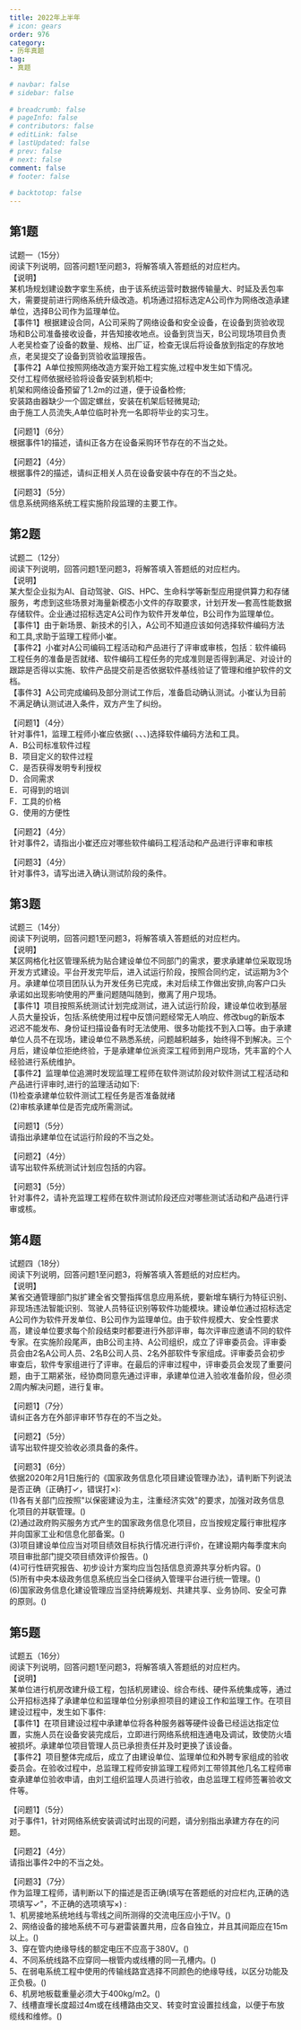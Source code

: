 ```yaml
---  
title: 2022年上半年  
# icon: gears  
order: 976  
category:  
- 历年真题  
tag:  
- 真题  
  
# navbar: false  
# sidebar: false  
  
# breadcrumb: false  
# pageInfo: false  
# contributors: false  
# editLink: false  
# lastUpdated: false  
# prev: false  
# next: false  
comment: false  
# footer: false  
  
# backtotop: false  
---  
```

## 第1题 ##

试题一（15分）  
阅读下列说明，回答问题1至问题3，将解答填入答题纸的对应栏内。  
【说明】  
某机场规划建设数字挛生系统，由于该系统运营时数据传输量大、时延及丢包率大，需要提前进行网络系统升级改造。机场通过招标选定A公司作为网络改造承建单位，选择B公司作为监理单位。  
【事件1】根据建设合同，A公司采购了网络设备和安全设备，在设备到货验收现场和B公司准备接收设备，并告知接收地点。设备到货当天，B公司现场项目负责人老吴检查了设备的数量、规格、出厂证，检查无误后将设备放到指定的存放地点，老吴提交了设备到货验收监理报告。  
【事件2】A单位按照网络改造方案开始工程实施,过程中发生如下情况。  
交付工程师依据经验将设备安装到机柜中;  
机架和网络设备预留了1.2m的过道，便于设备检修;  
安装路由器缺少一个固定螺丝，安装在机架后轻微晃动;  
由于施工人员流失,A单位临时补充一名即将毕业的实习生。  
  
【问题1】（6分）  
根据事件1的描述，请纠正各方在设备采购环节存在的不当之处。  
  
【问题2】（4分）  
根据事件2的描述，请纠正相关人员在设备安装中存在的不当之处。  
  
【问题3】（5分）  
信息系统网络系统工程实施阶段监理的主要工作。  


## 第2题 ##

试题二（12分）  
阅读下列说明，回答问题1至问题3，将解答填入答题纸的对应栏内。  
【说明】  
某大型企业拟为Al、自动驾驶、GIS、HPC、生命科学等新型应用提供算力和存储服务，考虑到这些场景对海量新模态小文件的存取要求，计划开发—套高性能数据存储软件。企业通过招标选定A公司作为软件开发单位，B公司作为监理单位。  
【事件1】由于新场景、新技术的引入，A公司不知道应该如何选择软件编码方法和工具,求助于监理工程师小崔。  
【事件2】小崔对A公司编码工程活动和产品进行了评审或审核，包括︰软件编码工程任务的准备是否就绪、软件编码工程任务的完成准则是否得到满足、对设计的跟踪是否得以实施、软件产品提交前是否依据软件基线验证了管理和维护软件的文档。  
【事件3】A公司完成编码及部分测试工作后，准备启动确认测试。小崔认为目前不满足确认测试进入条件，双方产生了纠纷。  
  
【问题1】（4分）  
针对事件1，监理工程师小崔应依据( 、、、)选择软件编码方法和工具。  
A．B公司标准软件过程  
B．项目定义的软件过程  
C．是否获得发明专利授权  
D．合同需求  
E．可得到的培训  
F．工具的价格  
G．使用的方便性  
  
【问题2】（4分）  
针对事件2，请指出小崔还应对哪些软件编码工程活动和产品进行评审和审核  
  
【问题3】（4分）  
针对事件3，请写出进入确认测试阶段的条件。  


## 第3题 ##

试题三（14分）  
阅读下列说明，回答问题1至问题3，将解答填入答题纸的对应栏内。  
【说明】  
某区网格化社区管理系统为贴合建设单位不同部门的需求，要求承建单位采取现场开发方式建设。平台开发完毕后，进入试运行阶段，按照合同约定，试运期为3个月。承建单位项目团队认为开发任务已完成，未对后续工作做出安排,向客户口头承诺如出现影响使用的严重问题随叫随到，撤离了用户现场。  
【事件1】项目按照系统测试计划完成测试，进入试运行阶段，建设单位收到基层人员大量投诉，包括:系统使用过程中反馈问题经常无人响应、修改bug的新版本迟迟不能发布、身份证扫描设备有时无法使用、很多功能找不到入口等。由于承建单位人员不在现场，建设单位不熟悉系统，问题越积越多，始终得不到解决。三个月后，建设单位拒绝终验，于是承建单位派资深工程师到用户现场，凭丰富的个人经验进行系统维护。  
【事件2】监理单位追溯时发现监理工程师在软件测试阶段对软件测试工程活动和产品进行评审时,进行的监理活动如下:  
(1)检查承建单位软件测试工程任务是否准备就绪  
(2)审核承建单位是否完成所需测试。  
  
【问题1】（5分）  
请指出承建单位在试运行阶段的不当之处。  
  
【问题2】（4分）  
请写出软件系统测试计划应包括的内容。  
  
【问题3】（5分）  
针对事件2，请补充监理工程师在软件测试阶段还应对哪些测试活动和产品进行评审或核。  


## 第4题 ##

试题四（18分）  
阅读下列说明，回答问题1至问题3，将解答填入答题纸的对应栏内。  
【说明】  
某省交通管理部门拟扩建全省交警指挥信息应用系统，要新增车辆行为特征识别、非现场违法智能识别、驾驶人员特征识别等软件功能模块。建设单位通过招标选定A公司作为软件开发单位、B公司作为监理单位。由于软件规模大、安全性要求高，建设单位要求每个阶段结束时都要进行外部评审，每次评审应邀请不同的软件专家。在实施阶段尾声，由B公司主持、A公司组织，成立了评审委员会。评审委员会由2名A公司人员、2名B公司人员、2名外部软件专家组成。评审委员会初步审查后，软件专家组进行了评审。在最后的评审过程中，评审委员会发现了重要问题，由于工期紧张，经协商同意先通过评审，承建单位进入验收准备阶段，但必须2周内解决问题，进行复审。  
  
【问题1】（7分）  
请纠正各方在外部评审环节存在的不当之处。  
  
【问题2】（5分）  
请写出软件提交验收必须具备的条件。  
  
【问题3】（6分）  
依据2020年2月1日施行的《国家政务信息化项目建设管理办法》，请判断下列说法是否正确（正确打✓，错误打×)∶  
(1)各有关部门应按照"以保密建设为主，注重经济实效"的要求，加强对政务信息化项目的并联管理。()  
(2)通过政府购买服务方式产生的国家政务信息化项目，应当按规定履行审批程序并向国家工业和信息化部备案。()  
(3)项目建设单位应当对项目绩效目标执行情况进行评价，在建设期内每季度末向项目审批部门提交项目绩效评价报告。()  
(4)可行性研究报告、初步设计方案均应当包括信息资源共享分析内容。()  
(5)所有中央本级政务信息系统应当全口径纳入管理平台进行统一管理。()  
(6)国家政务信息化建设管理应当坚持统筹规划、共建共享、业务协同、安全可靠的原则。()  


## 第5题 ##

试题五（16分）  
阅读下列说明，回答问题1至问题3，将解答填入答题纸的对应栏内。  
【说明】  
某单位进行机房改建升级工程，包括机房建设、综合布线、硬件系统集成等，通过公开招标选择了承建单位和监理单位分别承担项目的建设工作和监理工作。在项目建设过程中，发生如下事件:  
【事件1】在项目建设过程中承建单位将各种服务器等硬件设备已经运达指定位置，实施人员在设备安装完成后，立即进行网络系统相连通电及调试，致使防火墙被损坏。承建单位项目管理人员已承担责任并及时更换了该设备。  
【事件2】项目整体完成后，成立了由建设单位、监理单位和外聘专家组成的验收委员会。在验收过程中，总监理工程师安排监理工程师刘工带领其他几名工程师审查承建单位验收申请，由刘工组织监理人员进行验收，由总监理工程师签署验收文件等。  
  
【问题1】（5分）  
对于事件1，针对网络系统安装调试时出现的问题，请分别指出承建方存在的问题。  
  
【问题2】（4分）  
请指出事件2中的不当之处。  
  
【问题3】（7分）  
作为监理工程师，请判断以下的描述是否正确(填写在答题纸的对应栏内,正确的选项填写✓"，不正确的选项填写×) :  
1、机房接地系统地线与零线之间所测得的交流电压应小于1V。()  
2、网络设备的接地系统不可与避雷装置共用，应各自独立，并且其间距应在15m以上。()  
3、穿在管内绝缘导线的额定电压不应高于380V。()  
4、不同系统线路不应穿同—根管内或线槽的同一孔槽内。()  
5、在弱电系统工程中使用的传输线路宜选择不同颜色的绝缘导线，以区分功能及正负极。()  
6、机房地板载重量必须大于400kg/m2。()  
7、线槽直埋长度超过4m或在线槽路由交叉、转变时宜设置拉线盒，以便于布放缆线和维修。()  

